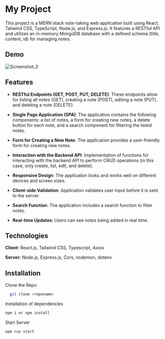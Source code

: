 # My Project

This project is a MERN stack note-taking web application built using React, Tailwind CSS, TypeScript, Node.js, and Express.js. It features a RESTful API and utilizes an in-memory MongoDB database with a defined schema (title, content, id) for managing notes.

## Demo

![Screenshot_3](https://github.com/xbringitback/simple-note/assets/128373175/ccc9a389-9885-42f4-b49c-82e7ad74d793)

## Features

- **RESTful Endpoints (GET, POST, PUT, DELETE)**: These endpoints allow for listing all notes (GET), creating a note (POST), editing a note (PUT), and deleting a note (DELETE).

- **Single Page Application (SPA)**: The application contains the following components: a list of notes, a form for creating new notes, a delete button for each note, and a search component for filtering the listed notes.

- **Form for Creating a New Note**: The application provides a user-friendly form for creating new notes.

- **Interaction with the Backend API**: Implementation of functions for interacting with the backend API to perform CRUD operations (in this case, only create, list, edit, and delete).

- **Responsive Design**: The application looks and works well on different devices and screen sizes.

- **Client-side Validation**: Application validates user input before it is sent to the server.

- **Search Function**: The application includes a search function to filter notes.

- **Real-time Updates**: Users can see notes being added in real time.

## Technologies

**Client:** React.js, Tailwind CSS, Typescript, Axios

**Server:** Node.js, Express.js, Cors, nodemon, dotenv

## Installation

Clone the Repo

```bash
  git clone <reponame>
```

Installation of dependencies

```bash
npm i or npm install
```

Start Server

```bash
npm run start
```
